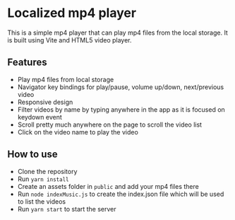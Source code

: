 # Localized mp4 player

This is a simple mp4 player that can play mp4 files from the local storage. It is built using Vite and HTML5 video player.

## Features

- Play mp4 files from local storage
- Navigator key bindings for play/pause, volume up/down, next/previous video
- Responsive design
- Filter videos by name by typing anywhere in the app as it is focused on keydown event
- Scroll pretty much anywhere on the page to scroll the video list
- Click on the video name to play the video

## How to use

- Clone the repository
- Run `yarn install`
- Create an assets folder in `public` and add your mp4 files there
- Run `node indexMusic.js` to create the index.json file which will be used to list the videos
- Run `yarn start` to start the server
